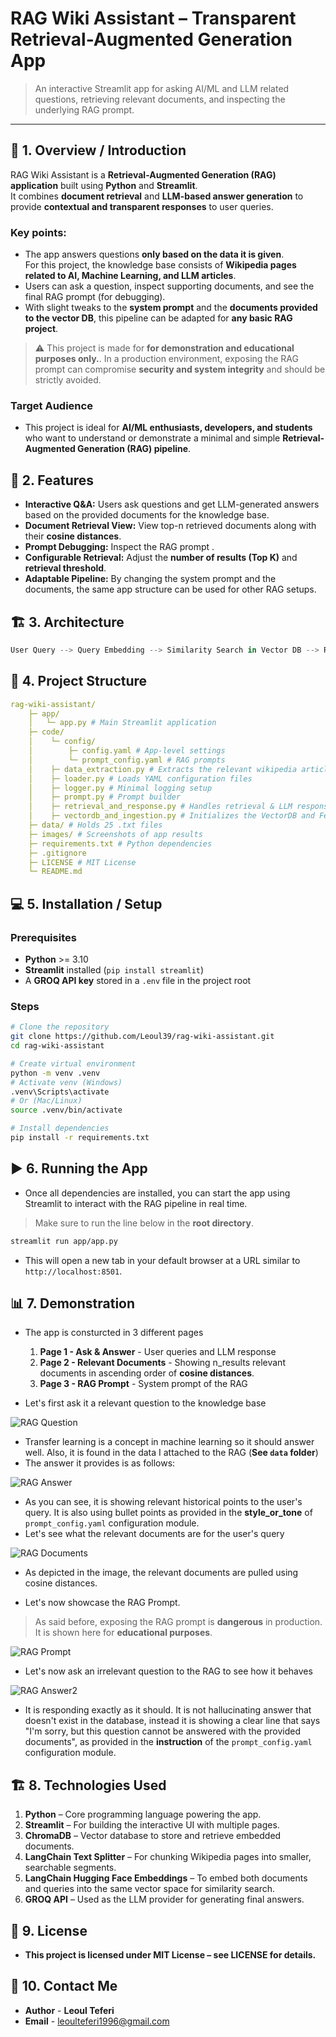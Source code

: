 # RAG Wiki Assistant – Transparent Retrieval-Augmented Generation App
> An interactive Streamlit app for asking AI/ML and LLM related questions, retrieving relevant documents, and inspecting the underlying RAG prompt.

---

## 📝 1. Overview / Introduction

RAG Wiki Assistant is a **Retrieval-Augmented Generation (RAG) application** built using **Python** and **Streamlit**.  
It combines **document retrieval** and **LLM-based answer generation** to provide **contextual and transparent responses** to user queries.

### Key points:
- The app answers questions **only based on the data it is given**.  
  For this project, the knowledge base consists of **Wikipedia pages related to AI, Machine Learning, and LLM articles**.  
- Users can ask a question, inspect supporting documents, and see the final RAG prompt (for debugging).  
- With slight tweaks to the **system prompt** and the **documents provided to the vector DB**, this pipeline can be adapted for **any basic RAG project**.

> ⚠️ This project is made for  **for demonstration and educational purposes only.**. In a production environment, exposing the RAG prompt can compromise **security and system integrity** and should be strictly avoided.

### Target Audience
* This project is ideal for **AI/ML enthusiasts, developers, and students** who want to understand or demonstrate a minimal and simple **Retrieval-Augmented Generation (RAG) pipeline**.

## 🚀 2. Features

- **Interactive Q&A:** Users ask questions and get LLM-generated answers based on the provided documents for the knowledge base.
- **Document Retrieval View:** View top-n retrieved documents along with their **cosine distances**.  
- **Prompt Debugging:** Inspect the RAG prompt .  
- **Configurable Retrieval:** Adjust the **number of results (Top K)** and **retrieval threshold**.  
- **Adaptable Pipeline:** By changing the system prompt and the documents, the same app structure can be used for other RAG setups.

## 🏗️ 3. Architecture
```rust
User Query --> Query Embedding --> Similarity Search in Vector DB --> Retrieve Top N Documents -> LLM Answer Generation --> Display in App
```

## 📂 4. Project Structure
```yaml
rag-wiki-assistant/
    ├─ app/
    │   └─ app.py # Main Streamlit application
    ├─ code/
    │    └─ config/
    │        ├─ config.yaml # App-level settings
    │        └─ prompt_config.yaml # RAG prompts
    │    ├─ data_extraction.py # Extracts the relevant wikipedia articles using wikipediaapi in .txt format
    │    ├─ loader.py # Loads YAML configuration files
    │    ├─ logger.py # Minimal logging setup
    │    ├─ prompt.py # Prompt builder 
    │    ├─ retrieval_and_response.py # Handles retrieval & LLM response
    │    ├─ vectordb_and_ingestion.py # Initializes the VectorDB and Feeds the files to ChromaDB 
    ├─ data/ # Holds 25 .txt files
    ├─ images/ # Screenshots of app results
    ├─ requirements.txt # Python dependencies
    ├─ .gitignore 
    ├─ LICENSE # MIT License
    └─ README.md
```
## 💻 5. Installation / Setup

### Prerequisites
* **Python** >= 3.10
* **Streamlit** installed (`pip install streamlit`)
* A **GROQ API key** stored in a `.env` file in the project root
### Steps
```bash
# Clone the repository
git clone https://github.com/Leoul39/rag-wiki-assistant.git
cd rag-wiki-assistant

# Create virtual environment
python -m venv .venv
# Activate venv (Windows)
.venv\Scripts\activate
# Or (Mac/Linux)
source .venv/bin/activate

# Install dependencies
pip install -r requirements.txt

```
## ▶️ 6. Running the App
* Once all dependencies are installed, you can start the app using Streamlit to interact with the RAG pipeline in real time.
> Make sure to run the line below in the **root directory**.
```bash
streamlit run app/app.py
```
- This will open a new tab in your default browser at a URL similar to `http://localhost:8501`.
## 📊 7. Demonstration
- The app is consturcted in 3 different pages

    1. **Page 1 - Ask & Answer** - User queries and LLM response
    2. **Page 2 - Relevant Documents** - Showing n_results relevant documents in ascending order of **cosine distances**.
    3. **Page 3 - RAG Prompt** - System prompt of the RAG 
* Let's first ask it a relevant question to the knowledge base

![RAG Question](images/rag_question.png)

* Transfer learning is a concept in machine learning so it should answer well. Also, it is found in the data I attached to the RAG (**See `data` folder**)
* The answer it provides is as follows:

![RAG Answer](images/rag_answer2.png)

* As you can see, it is showing relevant historical points to the user's query. It is also using bullet points as provided in the **style_or_tone** of `prompt_config.yaml` configuration module.
* Let's see what the relevant documents are for the user's query 

![RAG Documents](images/relevant_doc.png)

* As depicted in the image, the relevant documents are pulled using cosine distances.

* Let's now showcase the RAG Prompt. 
> As said before, exposing the RAG prompt is **dangerous** in production. It is shown here for **educational purposes**.

![RAG Prompt](images/rag_system_prompt.png)

* Let's now ask an irrelevant question to the RAG to see how it behaves

![RAG Answer2](images/rag_answer3.png)

* It is responding exactly as it should. It is not hallucinating answer that doesn't exist in the database, instead it is showing a clear line that says "I'm sorry, but this question cannot be answered with the provided documents", as provided in the **instruction** of the `prompt_config.yaml` configuration module.

## 🏗️ 8. Technologies Used
1. **Python** – Core programming language powering the app.
2. **Streamlit** – For building the interactive UI with multiple pages.
3. **ChromaDB** – Vector database to store and retrieve embedded documents.
4. **LangChain Text Splitter** – For chunking Wikipedia pages into smaller, searchable segments.
5. **LangChain Hugging Face Embeddings** – To embed both documents and queries into the same vector space for similarity search.
6. **GROQ API** – Used as the LLM provider for generating final answers.

## 📄 9. License

* **This project is licensed under MIT License – see LICENSE for details.**

## 🙋 10. Contact Me
* **Author** - **Leoul Teferi**
* **Email** - leoulteferi1996@gmail.com




